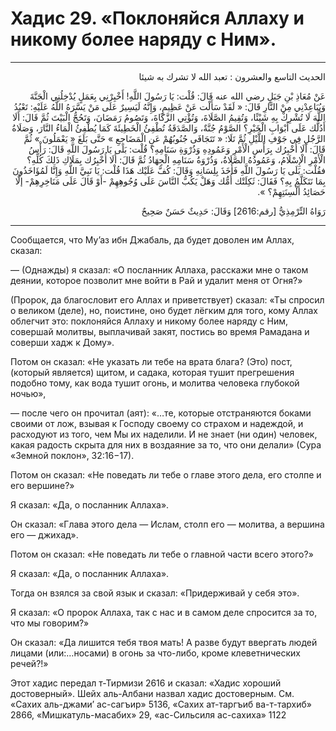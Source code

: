 <h1 class="hadith-header">Хадис 29. «Поклоняйся Аллаху и никому более наряду с Ним».</h1>

<hr>

<p class="arabic-text" dir="rtl">
الحديث التاسع والعشرون :
تعبد الله لا تشرك به شيئا
</p>

<p class="arabic-text" dir="rtl">
عَنْ مُعَاذِ بْنِ جَبَلٍ رضي الله عنه قَالَ:
قُلْت: يَا رَسُولَ اللَّهِ! أَخْبِرْنِي بِعَمَلٍ يُدْخِلُنِي الْجَنَّةَ وَيُبَاعِدْنِي مِنْ النَّارِ
قَالَ: « لَقَدْ سَأَلْت عَنْ عَظِيمٍ، وَإِنَّهُ لَيَسِيرٌ عَلَى مَنْ يَسَّرَهُ اللَّهُ عَلَيْهِ: تَعْبُدُ اللَّهَ لَا تُشْرِكْ بِهِ شَيْئًا، وَتُقِيمُ الصَّلَاةَ، وَتُؤْتِي الزَّكَاةَ، وَتَصُومُ رَمَضَانَ، وَتَحُجُّ الْبَيْتَ
ثُمَّ قَالَ: أَلَا أَدُلُّك عَلَى أَبْوَابِ الْخَيْرِ؟ الصَّوْمُ جُنَّةٌ، وَالصَّدَقَةُ تُطْفِئُ الْخَطِيئَةَ كَمَا يُطْفِئُ الْمَاءُ النَّارَ، وَصَلَاةُ الرَّجُلِ فِي جَوْفِ اللَّيْلِ
ثُمَّ تَلَا: « تَتَجَافَى جُنُوبُهُمْ عَنِ الْمَضَاجِعِ » حَتَّى بَلَغَ « يَعْمَلُونَ »
ثُمَّ قَالَ: أَلَا أُخْبِرُك بِرَأْسِ الْأَمْرِ وَعَمُودِهِ وَذُرْوَةِ سَنَامِهِ؟
قُلْت: بَلَى يَا رَسُولَ اللَّهِ
قَالَ: رَأْسُ الْأَمْرِ الْإِسْلَامُ، وَعَمُودُهُ الصَّلَاةُ، وَذُرْوَةُ سَنَامِهِ الْجِهَادُ
ثُمَّ قَالَ: أَلَا أُخْبِرُك بِمَلَاكِ ذَلِكَ كُلِّهِ؟
فقُلْت: بَلَى يَا رَسُولَ اللَّهِ
فَأَخَذَ بِلِسَانِهِ وَقَالَ: كُفَّ عَلَيْك هَذَا
قُلْت: يَا نَبِيَّ اللَّهِ وَإِنَّا لَمُؤَاخَذُونَ بِمَا نَتَكَلَّمُ بِهِ؟
فَقَالَ: ثَكِلَتْك أُمُّك وَهَلْ يَكُبُّ النَّاسَ عَلَى وُجُوهِهِمْ -أَوْ قَالَ عَلَى مَنَاخِرِهِمْ- إلَّا حَصَائِدُ أَلْسِنَتِهِمْ؟ ». 
</p>

<p class="arabic-subtext" dir="rtl">
رَوَاهُ التِّرْمِذِيُّ [رقم:2616] وَقَالَ: حَدِيثٌ حَسَنٌ صَحِيحٌ 
</p>

<hr>

<p class="russian-text">
Сообщается, что Му’аз ибн Джабаль, да будет доволен им Аллах, сказал:
</p>

<p class="russian-text">
— (Однажды) я сказал: «О посланник Аллаха, расскажи мне о таком деянии, которое позволит мне войти в Рай и удалит меня от Огня?» 
</p>

<p class="russian-text">
(Пророк, да благословит его Аллах и приветствует) сказал: «Ты спросил о великом (деле), но, поистине, оно будет лёгким для того, кому Аллах облегчит это: поклоняйся Аллаху и никому более наряду с Ним, совершай молитвы, выплачивай закят, постись во время Рамадана и соверши хадж к Дому». 
</p>

<p class="russian-text">
Потом он сказал: «Не указать ли тебе на врата блага? (Это) пост, (который является) щитом, и садака, которая тушит прегрешения подобно тому, как вода тушит огонь, и молитва человека глубокой ночью»,
</p>

<p class="russian-text">
 — после чего он прочитал (аят): «…те, которые отстраняются боками своими от лож, взывая к Господу своему со страхом и надеждой, и расходуют из того, чем Мы их наделили. И не знает (ни один) человек, какая радость скрыта для них в воздаяние за то, что они делали» (Сура «Земной поклон», 32:16−17). 
</p>

<p class="russian-text">
Потом он сказал: «Не поведать ли тебе о главе этого дела, его столпе и его вершине?» 
</p>

<p class="russian-text">
Я сказал: «Да, о посланник Аллаха». 
</p>

<p class="russian-text">
Он сказал: «Глава этого дела — Ислам, столп его — молитва, а вершина его — джихад». 
</p>

<p class="russian-text">
Потом он сказал: «Не поведать ли тебе о главной части всего этого?» 
</p>

<p class="russian-text">
Я сказал: «Да, о посланник Аллаха». 
</p>

<p class="russian-text">
Тогда он взялся за свой язык и сказал: «Придерживай у себя это». 
</p>

<p class="russian-text">
Я сказал: «О пророк Аллаха, так с нас и в самом деле спросится за то, что мы говорим?» 
</p>

<p class="russian-text">
Он сказал: «Да лишится тебя твоя мать! А разве будут ввергать людей лицами (или:…носами) в огонь за что-либо, кроме клеветнических речей?!»
</p>

<p class="russian-subtext">
Этот хадис передал т-Тирмизи 2616 и сказал: «Хадис хороший достоверный». Шейх аль-Албани назвал хадис достоверным. См. «Сахих аль-джами’ ас-сагъир» 5136, «Сахих ат-таргъиб ва-т-тархиб» 2866, «Мишкатуль-масабих» 29, «ас-Сильсиля ас-сахиха» 1122
</p>